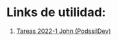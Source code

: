 # Links de utilidad:
1. [Tareas 2022-1 John (PodssilDev)](https://github.com/PodssilDev/Tareas_Taller_De_Programacion)